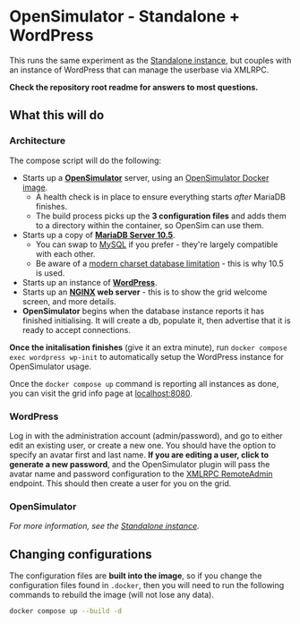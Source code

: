 # OpenSimulator - Standalone + WordPress

This runs the same experiment as the [Standalone instance](../standalone), but couples with an instance of WordPress that can manage the userbase via XMLRPC.

**Check the repository root readme for answers to most questions.**

## What this will do

### Architecture

The compose script will do the following:

* Starts up a **[OpenSimulator](http://opensimulator.org/wiki/Main_Page)** server, using an [OpenSimulator Docker image](https://hub.docker.com/r/soupbowl/opensimulator).
  * A health check is in place to ensure everything starts *after* MariaDB finishes.
  * The build process picks up the **3 configuration files** and adds them to a directory within the container, so OpenSim can use them.
* Starts up a copy of **[MariaDB Server 10.5](https://mariadb.org/)**.
  * You can swap to [MySQL](https://hub.docker.com/_/mysql/) if you prefer - they're largely compatible with each other.
  * Be aware of a [modern charset database limitation](http://opensimulator.org/mantis/view.php?id=8919) - this is why 10.5 is used.
* Starts up an instance of **[WordPress](https://wordpress.org/)**. 
* Starts up an **[NGINX](https://nginx.org/en/) web server** - this is to show the grid welcome screen, and more details.
* **OpenSimulator** begins when the database instance reports it has finished initialising. It will create a db, populate it, then advertise that it is ready to accept connections.

**Once the initalisation finishes** (give it an extra minute), run `docker compose exec wordpress wp-init` to automatically setup the WordPress instance for OpenSimulator usage.

Once the `docker compose up` command is reporting all instances as done, you can visit the grid info page at [localhost:8080](http://localhost:8080).

### WordPress

Log in with the administration account (admin/password), and go to either edit an existing user, or create a new one. You should have the option to specify an avatar first and last name. **If you are editing a user, click to generate a new password**, and the OpenSimulator plugin will pass the avatar name and password configuration to the [XMLRPC RemoteAdmin](http://opensimulator.org/wiki/RemoteAdmin) endpoint. This should then create a user for you on the grid.

### OpenSimulator

*For more information, see the [Standalone instance](../standalone#opensimulator).*

## Changing configurations

The configuration files are **built into the image**, so if you change the configuration files found in `.docker`, then you will need to run the following commands to rebuild the image (will not lose any data).

```bash
docker compose up --build -d
```
